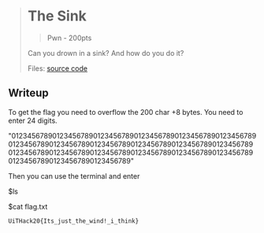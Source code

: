 ># The Sink
>> Pwn - 200pts
>
>Can you drown in a sink? And how do you do it?
>
>
>Files: 
>[source code](./src/)

## Writeup

To get the flag you need to overflow the 200 char +8 bytes. You need to enter 24 digits. 

"012345678901234567890123456789012345678901234567890123456789012345678901234567890123456789012345678901234567890123456789012345678901234567890123456789012345678901234567890123456789012345678901234567890123456789" 

Then you can use the terminal and enter

$ls

$cat flag.txt

``` 
UiTHack20{Its_just_the_wind!_i_think}
``` 
